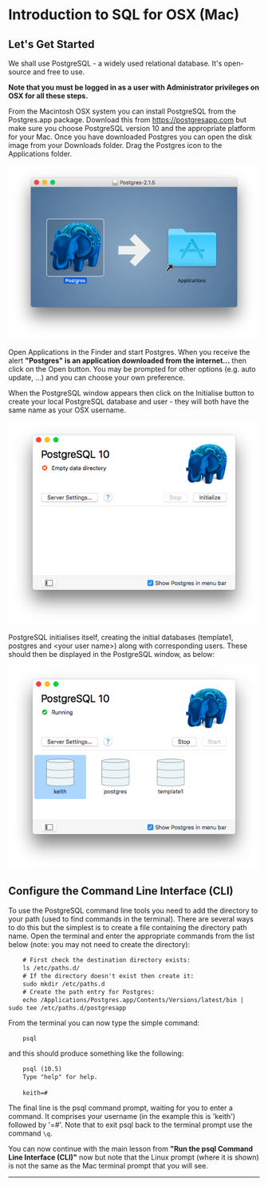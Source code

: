 # Introduction to SQL for OSX (Mac)

## Let's Get Started
We shall use PostgreSQL - a widely used relational database. It's open-source and free to use.

**Note that you must be logged in as a user with Administrator privileges on OSX for all these steps.**

From the Macintosh OSX system you can install PostgreSQL from the Postgres.app package. Download this from https://postgresapp.com but make sure you choose PostgreSQL version 10 and the appropriate platform for your Mac. Once you have downloaded Postgres you can open the disk image from your Downloads folder. Drag the Postgres icon to the Applications folder.

![Postgres Disk Image](mac-screenshots/Screenshot_Postgres_disk.png)

Open Applications in the Finder and start Postgres. When you receive the alert **"Postgres" is an application downloaded from the internet...** then click on the Open button. You may be prompted for other options (e.g. auto update, ...) and you can choose your own preference.

When the PostgreSQL window appears then click on the Initialise button to create your local PostgreSQL database and user - they will both have the same name as your OSX username.

![Initialise](mac-screenshots/Screenshot_Postgres_initialise.png)

PostgreSQL initialises itself, creating the initial databases (template1, postgres and &lt;your user name>) along with corresponding users. These should then be displayed in the PostgreSQL window, as below:

![Running](mac-screenshots/Screenshot_Postgres_running.png)

## Configure the Command Line Interface (CLI)
To use the PostgreSQL command line tools you need to add the directory to your path (used to find commands in the terminal). There are several ways to do this but the simplest is to create a file containing the directory path name. Open the terminal and enter the appropriate commands from the list below (note: you may not need to create the directory):
```
    # First check the destination directory exists:
    ls /etc/paths.d/
    # If the directory doesn't exist then create it:
    sudo mkdir /etc/paths.d
    # Create the path entry for Postgres:
    echo /Applications/Postgres.app/Contents/Versions/latest/bin | sudo tee /etc/paths.d/postgresapp
```
From the terminal you can now type the simple command:
```
    psql
```
and this should produce something like the following:
```
    psql (10.5)
    Type "help" for help.

    keith=#
```
The final line is the psql command prompt, waiting for you to enter a command. It comprises your username (in the example this is 'keith') followed by '=#'. Note that to exit psql back to the terminal prompt use the command `\q`.

You can now continue with the main lesson from **"Run the psql Command Line Interface (CLI)"** now but note that the Linux prompt (where it is shown) is not the same as the Mac terminal prompt that you will see.

---
